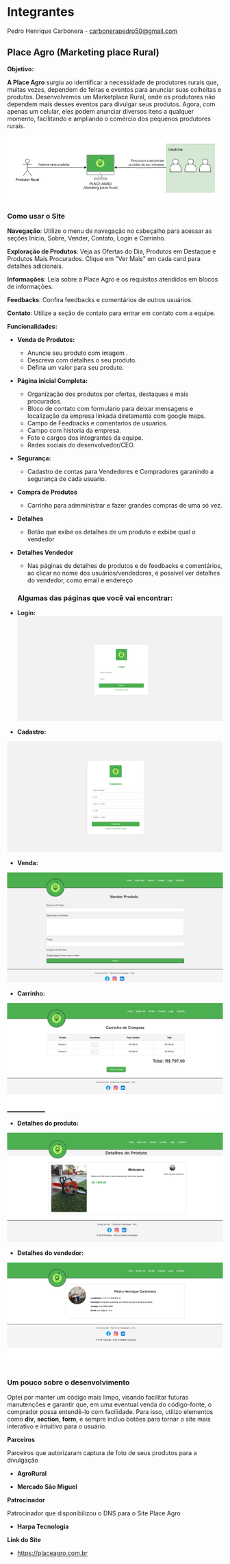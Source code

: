 # Integrantes

Pedro Henrique Carbonera - carbonerapedro50@gmail.com

##  Place Agro (Marketing place Rural)

**Objetivo:**

**A Place Agro** surgiu ao identificar a necessidade de produtores rurais que, muitas vezes, dependem de feiras e eventos para anunciar suas colheitas e produtos. Desenvolvemos um Marketplace Rural, onde os produtores não dependem mais desses eventos para divulgar seus produtos. Agora, com apenas um celular, eles podem anunciar diversos itens a qualquer momento, facilitando e ampliando o comércio dos pequenos produtores rurais.

![](image/placeagro1.jpg)

###  Como usar o Site

**Navegação**: Utilize o menu de navegação no cabeçalho para acessar as seções Início, Sobre, Vender, Contato, Login e Carrinho.


**Exploração de Produtos**: Veja as Ofertas do Dia, Produtos em Destaque e Produtos Mais Procurados. Clique em "Ver Mais" em cada card para detalhes adicionais.


**Informações**: Leia sobre a Place Agro e os requisitos atendidos em blocos de informações.

**Feedbacks**: Confira feedbacks e comentários de outros usuários.


**Contato**: Utilize a seção de contato para entrar em contato com a equipe.



**Funcionalidades:**

- **Venda de Produtos:**
   - Anuncie seu produto com imagem .
   - Descreva com detalhes o seu produto.
   - Defina um valor para seu produto.
- **Página inicial Completa:**
   - Organização dos produtos por ofertas, destaques e mais procurados.
   - Bloco de contato com formulario para deixar mensagens e localização da empresa linkada diretamente com google maps.
   - Campo de Feedbacks e comentarios de usuarios.
   - Campo com historia da empresa.
   - Foto e cargos dos integrantes da equipe.
   - Redes sociais do desenvolvedor/CEO. 
- **Segurança:**
   - Cadastro de contas para Vendedores e Compradores garanindo a segurança de cada usuario.
- **Compra de Produtos**
    - Carrinho para admministrar e fazer grandes compras de uma só vez.
- **Detalhes**
    - Botão que exibe os detalhes de um produto e exbibe qual o vendedor 

-  **Detalhes Vendedor**
    - Nas páginas de detalhes de produtos e de feedbacks e comentários, ao clicar no nome dos usuários/vendedores, é possível ver detalhes do vendedor, como email e endereço
   

   ### Algumas das páginas que você vai encontrar:

-  **Login:**
![](image/login.png)

- **Cadastro:**

![](image/cadastro.png)

- **Venda:**

![](image/vender.png)

- **Carrinho:**

![](image/carrinho.png)

- **Detalhes do produto:**

![](image/detaprodutos.png)

- **Detalhes do vendedor:**

![](image/detavendedores.png)



### Um pouco sobre o desenvolvimento

Optei por manter um código mais limpo, visando facilitar futuras manutenções e garantir que, em uma eventual venda do código-fonte, o comprador possa entendê-lo com facilidade. Para isso, utilizo elementos como **div**, **section**, **form**, e sempre incluo botões para tornar o site mais interativo e intuitivo para o usuário.


**Parceiros**

Parceiros que autorizaram captura de foto de seus produtos para a divulgação 

- **AgroRural**

- **Mercado São Miguel**


**Patrocinador**

Patrocinador que disponibilizou o DNS para o Site Place Agro

- **Harpa Tecnologia**

**Link do Site**
* https://placeagro.com.br